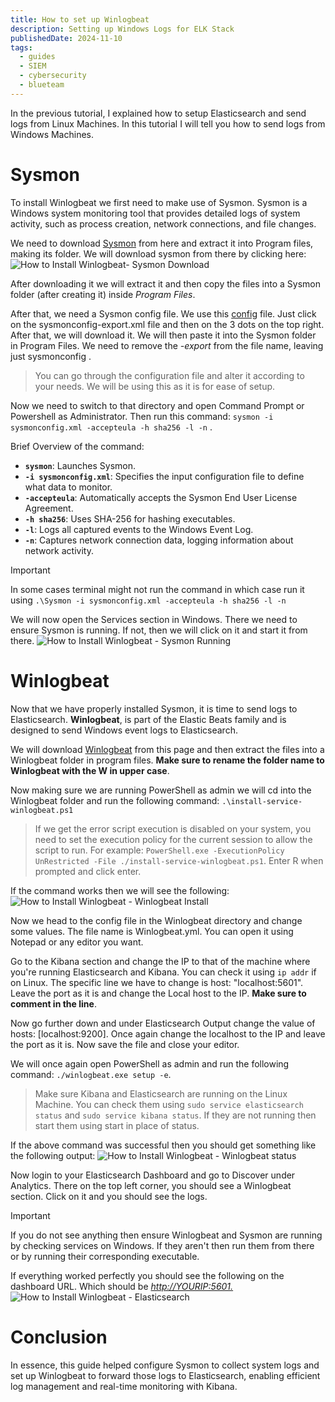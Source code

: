 ```yaml
---
title: How to set up Winlogbeat
description: Setting up Windows Logs for ELK Stack
publishedDate: 2024-11-10
tags:
  - guides
  - SIEM
  - cybersecurity
  - blueteam
---
```



In the previous tutorial, I explained how to setup Elasticsearch and send logs from Linux Machines. In this tutorial I will tell you how to send logs from Windows Machines. 

# Sysmon

To install Winlogbeat we first need to make use of Sysmon. Sysmon is a Windows system monitoring tool that provides detailed logs of system activity, such as process creation, network connections, and file changes. 

We need to download [Sysmon](https://learn.microsoft.com/en-us/sysinternals/downloads/sysmon) from here and extract it into Program files, making its folder. We will download sysmon from there by clicking here: 
![How to Install Winlogbeat- Sysmon Download](@/assets/blog/blog2sysmondown.png)

After downloading it we will extract it and then copy the files into a Sysmon folder (after creating it) inside *Program Files*. 

After that, we need a Sysmon config file. We use this [config](https://github.com/SwiftOnSecurity/sysmon-config) file. Just click on the sysmonconfig-export.xml file and then on the 3 dots on the top right. After that, we will download it. We will then paste it into the Sysmon folder in Program Files. We need to remove the *-export*  from the file name, leaving just sysmonconfig .  

> You can go through the configuration file and alter it according to your needs. We will be using this as it is for ease of setup. 


Now we need to switch to that directory and open Command Prompt or Powershell as Administrator. Then run this command: 
   `sysmon -i sysmonconfig.xml -accepteula -h sha256 -l -n` . 

Brief Overview of the command: 
- **`sysmon`**: Launches Sysmon.
- **`-i sysmonconfig.xml`**: Specifies the input configuration file to define what data to monitor.
- **`-accepteula`**: Automatically accepts the Sysmon End User License Agreement.
- **`-h sha256`**: Uses SHA-256 for hashing executables.
- **`-l`**: Logs all captured events to the Windows Event Log.
- **`-n`**: Captures network connection data, logging information about network activity.

> [!Important]
> In some cases terminal might not run the command in which case run it using `.\Sysmon -i sysmonconfig.xml -accepteula -h sha256 -l -n`

We will now open the Services section in Windows. There we need to ensure Sysmon is running. If not, then we will click on it and start it from there. 
![How to Install Winlogbeat - Sysmon Running](@/assets/blog/blog2sysmonrunning.png) 

# Winlogbeat 
Now that we have properly installed Sysmon, it is time to send logs to Elasticsearch. **Winlogbeat**, is part of the Elastic Beats family and is designed to send Windows event logs to Elasticsearch.

We will download [Winlogbeat](https://www.elastic.co/downloads/beats/winlogbeat) from this page and then extract the files into a Winlogbeat folder in program files. **Make sure to rename the folder name to Winlogbeat with the W in upper case**. 

Now making sure we are running PowerShell as admin we will cd into the Winlogbeat folder and run the following command: `.\install-service-winlogbeat.ps1` 

> If we get the error script execution is disabled on your system, you need to set the execution policy for the current session to allow the script to run. For example: `PowerShell.exe -ExecutionPolicy UnRestricted -File ./install-service-winlogbeat.ps1`. Enter R when prompted and click enter. 

If the command works then we will see the following:  
![How to Install Winlogbeat - Winlogbeat Install](@/assets/blog/blog2winlogbeatinst.png) 

Now we head to the config file in the Winlogbeat directory and change some values. The file name is Winlogbeat.yml. You can open it using Notepad or any editor you want. 

Go to the Kibana section and change the IP to that of the machine where you're running Elasticsearch and Kibana. You can check it using `ip addr` if on Linux. The specific line we have to change is host:  "localhost:5601". Leave the port as it is and change the Local host to the IP. 
**Make sure to comment in the line**. 

Now go further down and under Elasticsearch Output change the value of hosts: [localhost:9200]. Once again change the localhost to the IP and leave the port as it is. Now save the file and close your editor.

We will once again open PowerShell as admin and run the following command:  `./winlogbeat.exe setup -e`. 

> Make sure Kibana and Elasticsearch are running on the Linux Machine. You can check them using `sudo service elasticsearch status` and `sudo service kibana status`. If they are not running then start them using start in place of status. 

If the above command was successful then you should get something like the following output: 
![How to Install Winlogbeat - Winlogbeat status](@/assets/blog/blog2winlogbeatstat.png) 


Now login to your Elasticsearch Dashboard and go to Discover under Analytics. There on the top left corner, you should see a Winlogbeat section. Click on it and you should see the logs. 

>[!Important]
>If you do not see anything then ensure Winlogbeat and Sysmon are running by checking services on Windows. If they aren't then run them from there or by running their corresponding executable.  

If everything worked perfectly you should see the following on the dashboard URL. Which should be [_http://YOURIP:5601._](http://YOURIP:5601.)
![How to Install Winlogbeat - Elasticsearch](@/assets/blog/blog2elasticsearch.png) 

# Conclusion 
In essence, this guide helped configure Sysmon to collect system logs and set up Winlogbeat to forward those logs to Elasticsearch, enabling efficient log management and real-time monitoring with Kibana.